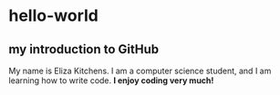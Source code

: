 # hello-world
## my introduction to GitHub
My name is Eliza Kitchens. I am a computer science student, and I am learning how to write code. **I enjoy coding very much!** 
